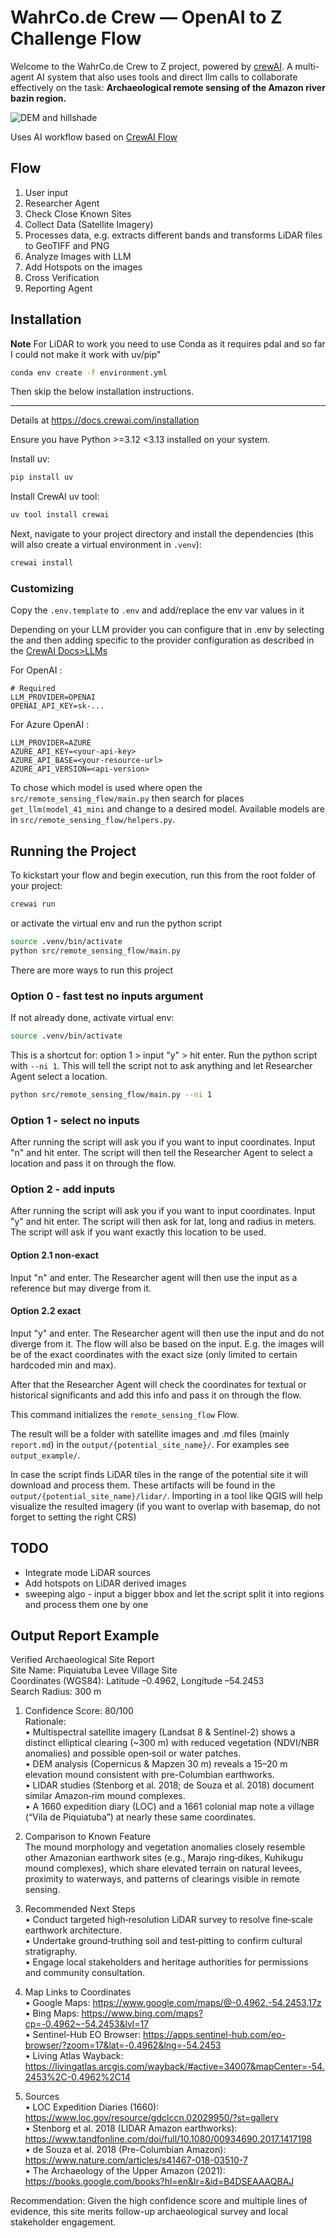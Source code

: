 # WahrCo.de Crew — OpenAI to Z Challenge Flow

Welcome to the WahrCo.de Crew to Z project, powered by [crewAI](https://crewai.com). 
A multi-agent AI system that also uses tools and direct llm calls to collaborate effectively on the task: 
**Archaeological remote sensing of the Amazon river bazin region.**

![DEM and hillshade](./doc/dem_hillshade.png "DEM and hillshade")

Uses AI workflow based on [CrewAI Flow](https://docs.crewai.com/concepts/flows) 

## Flow

1. User input
2. Researcher Agent
3. Check Close Known Sites
4. Collect Data (Satellite Imagery)
5. Processes data, e.g. extracts different bands and transforms LiDAR files to GeoTIFF and PNG
6. Analyze Images with LLM
7. Add Hotspots on the images
8. Cross Verification
9. Reporting Agent

## Installation

**Note** For LiDAR to work you need to use Conda as it requires pdal and so far I could not make it work with uv/pip"

```bash
conda env create -f environment.yml
```

Then skip the below installation instructions.

-------------------

Details at https://docs.crewai.com/installation

Ensure you have Python >=3.12 <3.13 installed on your system. 

Install uv:

```bash
pip install uv
```
Install CrewAI uv tool:
```bash
uv tool install crewai
```

Next, navigate to your project directory and install the dependencies 
(this will also create a virtual environment in `.venv`):

```bash
crewai install
```

### Customizing

Copy the `.env.template` to `.env` and add/replace the env var values in it

Depending on your LLM provider you can configure that in .env by selecting the and then adding specific to the provider 
configuration as described in the [CrewAI Docs>LLMs](https://docs.crewai.com/concepts/llms#provider-configuration-examples)

For OpenAI :
```text
# Required
LLM_PROVIDER=OPENAI
OPENAI_API_KEY=sk-...
```

For Azure OpenAI :
```text
LLM_PROVIDER=AZURE
AZURE_API_KEY=<your-api-key>
AZURE_API_BASE=<your-resource-url>
AZURE_API_VERSION=<api-version>
```

To chose which model is used where open the `src/remote_sensing_flow/main.py` then 
search for places `get_llm(model_41_mini` and change to a desired model. 
Available models are in `src/remote_sensing_flow/helpers.py`.

## Running the Project

To kickstart your flow and begin execution, run this from the root folder of your project:

```bash
crewai run
```
or activate the virtual env and run the python script
```bash
source .venv/bin/activate
python src/remote_sensing_flow/main.py
```

There are more ways to run this project

### Option 0 - fast test no inputs argument
If not already done, activate virtual env: 
```bash
source .venv/bin/activate
```

This is a shortcut for: option 1 > input "y" > hit enter.
Run the python script with `--ni 1`. This will tell the script not to ask anything and let Researcher Agent select a location.
```bash
python src/remote_sensing_flow/main.py --ni 1
```

### Option 1 - select no inputs

After running the script will ask you if you want to input coordinates. Input "n" and hit enter.
The script will then tell the Researcher Agent to select a location and pass it on through the flow.

### Option 2 - add inputs 

After running the script will ask you if you want to input coordinates. Input "y" and hit enter.
The script will then ask for lat, long and radius in meters. 
The script will ask if you want exactly this location to be used. 

#### Option 2.1 non-exact
Input "n" and enter.
The Researcher agent will then use the input as a reference but may diverge from it.

#### Option 2.2 exact
Input "y" and enter.
The Researcher agent will then use the input and do not diverge from it. The flow will also be based on the input. 
E.g. the images will be of the exact coordinates with the exact size (only limited to certain hardcoded min and max). 

After that the Researcher 
Agent will check the coordinates for textual or historical significants and add this info and pass it on through the flow. 

This command initializes the `remote_sensing_flow` Flow.

The result will be a folder with satellite images and .md files (mainly `report.md`) in the `output/{potential_site_name}/`.
For examples see `output_example/`.

In case the script finds LiDAR tiles in the range of the potential site it will download and process them. 
These artifacts will be found in the `output/{potential_site_name}/lidar/`. Importing in a tool like QGIS will help 
 visualize the resulted imagery (if you want to overlap with basemap, do not forget to setting the right CRS) 

## TODO

- Integrate mode LiDAR sources
- Add hotspots on LiDAR derived images
- sweeping algo - input a bigger bbox and let the script split it into regions and process them one by one

## Output Report Example

Verified Archaeological Site Report  
Site Name: Piquiatuba Levee Village Site  
Coordinates (WGS84): Latitude –0.4962, Longitude –54.2453  
Search Radius: 300 m  

1. Confidence Score: 80/100  
   Rationale:  
   • Multispectral satellite imagery (Landsat 8 & Sentinel-2) shows a distinct elliptical clearing (~300 m) with reduced vegetation (NDVI/NBR anomalies) and possible open‐soil or water patches.  
   • DEM analysis (Copernicus & Mapzen 30 m) reveals a 15–20 m elevation mound consistent with pre-Columbian earthworks.  
   • LIDAR studies (Stenborg et al. 2018; de Souza et al. 2018) document similar Amazon‐rim mound complexes.  
   • A 1660 expedition diary (LOC) and a 1661 colonial map note a village (“Vila de Piquiatuba”) at nearly these same coordinates.  

2. Comparison to Known Feature  
   The mound morphology and vegetation anomalies closely resemble other Amazonian earthwork sites (e.g., Marajo ring‐dikes, Kuhikugu mound complexes), which share elevated terrain on natural levees, proximity to waterways, and patterns of clearings visible in remote sensing.

3. Recommended Next Steps  
   • Conduct targeted high‐resolution LiDAR survey to resolve fine‐scale earthwork architecture.  
   • Undertake ground‐truthing soil and test‐pitting to confirm cultural stratigraphy.  
   • Engage local stakeholders and heritage authorities for permissions and community consultation.

4. Map Links to Coordinates  
   • Google Maps: https://www.google.com/maps/@-0.4962,-54.2453,17z  
   • Bing Maps: https://www.bing.com/maps?cp=-0.4962~-54.2453&lvl=17  
   • Sentinel-Hub EO Browser: https://apps.sentinel-hub.com/eo-browser/?zoom=17&lat=-0.4962&lng=-54.2453  
   • Living Atlas Wayback: https://livingatlas.arcgis.com/wayback/#active=34007&mapCenter=-54.2453%2C-0.4962%2C14  

5. Sources  
   • LOC Expedition Diaries (1660): https://www.loc.gov/resource/gdclccn.02029950/?st=gallery  
   • Stenborg et al. 2018 (LIDAR Amazon earthworks): https://www.tandfonline.com/doi/full/10.1080/00934690.2017.1417198  
   • de Souza et al. 2018 (Pre-Columbian Amazon): https://www.nature.com/articles/s41467-018-03510-7  
   • The Archaeology of the Upper Amazon (2021): https://books.google.com/books?hl=en&lr=&id=B4DSEAAAQBAJ  

Recommendation: Given the high confidence score and multiple lines of evidence, this site merits follow-up archaeological survey and local stakeholder engagement.
